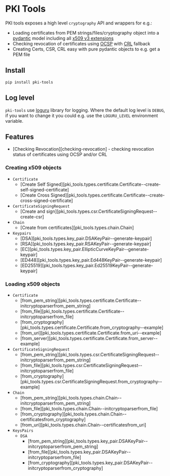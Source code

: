 # PKI Tools

PKI tools exposes a high level `cryptography` API and wrappers for e.g.:

* Loading certificates from PEM strings/files/cryptography object into
  a [pydantic][pydantic-docs] model including all
  [x509 v3 extensions][ext-draft]
* Checking revocation of certificates using [OCSP][ocsp-draft] with
  [CRL][crl-draft] fallback
* Creating Certs, CSR, CRL easy with pure pydantic objects to e.g. get a
  PEM file

## Install

`pip install pki-tools`

## Log level

`pki-tools` use [loguru] library for logging. Where the default log level
is `DEBUG`, if you want to change it you could e.g. use the `LOGURU_LEVEL`
environment variable.

## Features

* [Checking Revocation][checking-revocation] - checking
  revocation status of certificates using OCSP and/or CRL

### Creating x509 objects

* `Certificate`
    * [Create Self Signed][pki_tools.types.certificate.Certificate--create-self-signed-certificate]
    * [Create Cross Signed][pki_tools.types.certificate.Certificate--create-cross-signed-certificate]
* `CertificateSigningRequest`
    * [Create and sign][pki_tools.types.csr.CertificateSigningRequest--create-csr]
* `Chain`
    * [Create from certificates][pki_tools.types.chain.Chain]
* `Keypairs`
    * [DSA][pki_tools.types.key_pair.DSAKeyPair--generate-keypair]
    * [RSA][pki_tools.types.key_pair.RSAKeyPair--generate-keypair]
    * [EC][pki_tools.types.key_pair.EllipticCurveKeyPair--generate-keypair]
    * [ED448][pki_tools.types.key_pair.Ed448KeyPair--generate-keypair]
    * [ED25519][pki_tools.types.key_pair.Ed25519KeyPair--generate-keypair]

### Loading x509 objects

* `Certificate`
    * [from_pem_string][pki_tools.types.certificate.Certificate--initcryptoparserfrom_pem_string]
    * [from_file][pki_tools.types.certificate.Certificate--initcryptoparserfrom_file]
    * [from_cryptography][pki_tools.types.certificate.Certificate.from_cryptography--example]
    * [from_uri][pki_tools.types.certificate.Certificate.from_uri--example]
    * [from_server][pki_tools.types.certificate.Certificate.from_server--example]
* `CertificateSigningRequest`
    * [from_pem_string][pki_tools.types.csr.CertificateSigningRequest--initcryptoparserfrom_pem_string]
    * [from_file][pki_tools.types.csr.CertificateSigningRequest--initcryptoparserfrom_file]
    * [from_cryptography][pki_tools.types.csr.CertificateSigningRequest.from_cryptography--example]
* `Chain`
    * [from_pem_string][pki_tools.types.chain.Chain--initcryptoparserfrom_pem_string]
    * [from_file][pki_tools.types.chain.Chain--initcryptoparserfrom_file]
    * [from_cryptography][pki_tools.types.chain.Chain--certificatesfrom_cryptography]
    * [from_uri][pki_tools.types.chain.Chain--certificatesfrom_uri]
* `KeysPairs`
    * `DSA`
        * [from_pem_string][pki_tools.types.key_pair.DSAKeyPair--initcryptoparserfrom_pem_string] 
        * [from_file][pki_tools.types.key_pair.DSAKeyPair--initcryptoparserfrom_file]
        * [from_cryptography][pki_tools.types.key_pair.DSAKeyPair--initcryptoparserfrom_cryptography] 


[pydantic-docs]: https://docs.pydantic.dev/latest/

[ocsp-draft]: https://datatracker.ietf.org/doc/html/rfc5280.html#section-4.2.2.1

[crl-draft]: https://datatracker.ietf.org/doc/html/rfc5280.html#section-4.2.1.13

[ext-draft]: https://datatracker.ietf.org/doc/html/rfc5280.html#section-4.2

[loguru]: https://github.com/Delgan/loguru